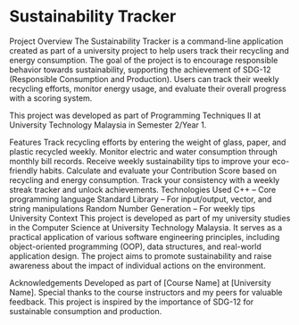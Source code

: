# Sustainability Tracker

Project Overview
The Sustainability Tracker is a command-line application created as part of a university project to help users track their recycling and energy consumption. The goal of the project is to encourage responsible behavior towards sustainability, supporting the achievement of SDG-12 (Responsible Consumption and Production). Users can track their weekly recycling efforts, monitor energy usage, and evaluate their overall progress with a scoring system.

This project was developed as part of Programming Techniques II at University Technology Malaysia in Semester 2/Year 1.

Features
Track recycling efforts by entering the weight of glass, paper, and plastic recycled weekly.
Monitor electric and water consumption through monthly bill records.
Receive weekly sustainability tips to improve your eco-friendly habits.
Calculate and evaluate your Contribution Score based on recycling and energy consumption.
Track your consistency with a weekly streak tracker and unlock achievements.
Technologies Used
C++ – Core programming language
Standard Library – For input/output, vector, and string manipulations
Random Number Generation – For weekly tips
University Context
This project is developed as part of my university studies in the Computer Science at University Technology Malaysia. It serves as a practical application of various software engineering principles, including object-oriented programming (OOP), data structures, and real-world application design. The project aims to promote sustainability and raise awareness about the impact of individual actions on the environment.

Acknowledgements
Developed as part of [Course Name] at [University Name].
Special thanks to the course instructors and my peers for valuable feedback.
This project is inspired by the importance of SDG-12 for sustainable consumption and production.
